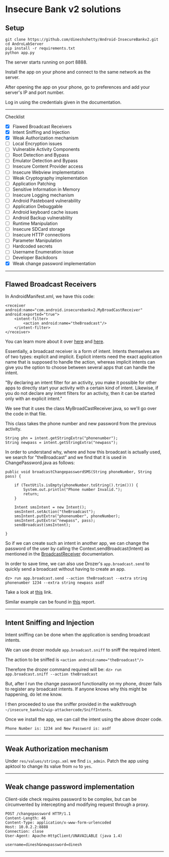 # Insecure Bank v2 solutions

## Setup

```
git clone https://github.com/dineshshetty/Android-InsecureBankv2.git
cd AndroLabServer
pip install -r requirements.txt
python app.py
```

The server starts running on port 8888.

Install the app on your phone and connect to the same network as the server.

After opening the app on your phone, go to preferences and add your server's IP and port number.

Log in using the credentials given in the documentation.

-----

Checklist

- [x] Flawed Broadcast Receivers
- [x] Intent Sniffing and Injection
- [x] Weak Authorization mechanism
- [ ] Local Encryption issues
- [ ] Vulnerable Activity Components
- [ ] Root Detection and Bypass
- [ ] Emulator Detection and Bypass
- [ ] Insecure Content Provider access
- [ ] Insecure Webview implementation
- [ ] Weak Cryptography implementation
- [ ] Application Patching
- [ ] Sensitive Information in Memory
- [ ] Insecure Logging mechanism
- [ ] Android Pasteboard vulnerability
- [ ] Application Debuggable
- [ ] Android keyboard cache issues
- [ ] Android Backup vulnerability
- [ ] Runtime Manipulation
- [ ] Insecure SDCard storage
- [ ] Insecure HTTP connections
- [ ] Parameter Manipulation
- [ ] Hardcoded secrets
- [ ] Username Enumeration issue
- [ ] Developer Backdoors
- [x] Weak change password implementation

-----

## Flawed Broadcast Receivers

In AndroidManifest.xml, we have this code:

```
<receiver android:name="com.android.insecurebankv2.MyBroadCastReceiver" android:exported="true">
    <intent-filter>
        <action android:name="theBroadcast"/>
    </intent-filter>
</receiver>
```

You can learn more about it over [here](https://developer.android.com/guide/components/broadcasts) and [here](https://developer.android.com/guide/components/intents-filters).

Essentially, a broadcast receiver is a form of intent. Intents themselves are of two types: explicit and implicit. Explicit intents need the exact application name that is supposed to handle the action, whereas implicit intents can give you the option to choose between several apps that can handle the intent.

"By declaring an intent filter for an activity, you make it possible for other apps to directly start your activity with a certain kind of intent. Likewise, if you do not declare any intent filters for an activity, then it can be started only with an explicit intent."

We see that it uses the class MyBroadCastReceiver.java, so we'll go over the code in that file.

This class takes the phone number and new password from the previous activity.

```
String phn = intent.getStringExtra("phonenumber");
String newpass = intent.getStringExtra("newpass");
```

In order to understand why, where and how this broadcast is actually used, we search for "theBroadcast" and we find that it is used in ChangePassword.java as follows:

```
public void broadcastChangepasswordSMS(String phoneNumber, String pass) {

    if (TextUtils.isEmpty(phoneNumber.toString().trim())) {
        System.out.println("Phone number Invalid.");
        return;
    }

    Intent smsIntent = new Intent();
    smsIntent.setAction("theBroadcast");
    smsIntent.putExtra("phonenumber", phoneNumber);
    smsIntent.putExtra("newpass", pass);
    sendBroadcast(smsIntent);

}
```

So if we can create such an intent in another app, we can change the password of the user by calling the Context.sendBroadcast(Intent) as mentioned in the [BroadcastReceiver](https://developer.android.com/reference/android/content/Context#sendBroadcast(android.content.Intent)) documentation.

In order to save time, we can also use Drozer's `app.broadcast.send` to quickly send a broadcast without having to create an app.

```
dz> run app.broadcast.send --action theBroadcast --extra string phonenumber 1234 --extra string newpass asdf
```

Take a look at [this](https://hackerone.com/redirect?signature=e9b262c23bb3df8ec37850c763775bafb8b7acca&url=https%3A%2F%2Foldbam.github.io%2Fandroid%2Fsecurity%2Fandroid-vulnerabilities-insecurebank-broadcast-receivers) link.

Similar example can be found in [this](https://hackerone.com/reports/289000) report.

-----

## Intent Sniffing and Injection

Intent sniffing can be done when the application is sending broadcast intents.

We can use drozer module `app.broadcast.sniff` to sniff the required intent.

The action to be sniffed is `<action android:name="theBroadcast"/>`

Therefore the drozer command required will be: `dz> run app.broadcast.sniff --action theBroadcast`

But, after I run the change password functionality on my phone, drozer fails to register any broadcast intents. If anyone knows why this might be happening, do let me know.

I then proceeded to use the sniffer provided in the walkthrough `~/insecure_bankv2/wip-attackercode/SniffIntents`.

Once we install the app, we can call the intent using the above drozer code.

`Phone Number is: 1234 and New Password is: asdf`

-----

## Weak Authorization mechanism

Under `res/values/strings.xml` we find `is_admin`. Patch the app using apktool to change its value from `no` to `yes`.

-----

## Weak change password implementation

Client-side check requires password to be complex, but can be circumvented by intercepting and modifying request through a proxy.

```
POST /changepassword HTTP/1.1
Content-Length: 46
Content-Type: application/x-www-form-urlencoded
Host: 10.0.2.2:8888
Connection: close
User-Agent: Apache-HttpClient/UNAVAILABLE (java 1.4)

username=dinesh&newpassword=dinesh
```

-----

